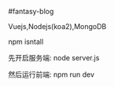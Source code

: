 #fantasy-blog

Vuejs,Nodejs(koa2),MongoDB

npm isntall

先开启服务端: node server.js

然后运行前端: npm run dev
